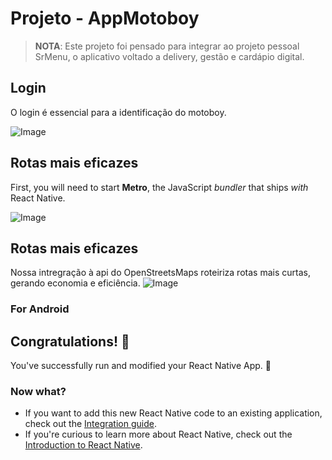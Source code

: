 
# Projeto - AppMotoboy

>**NOTA**: Este projeto foi pensado para integrar ao projeto pessoal SrMenu, o aplicativo voltado a delivery, gestão e cardápio digital. 

## Login
O login é essencial para a identificação do motoboy.

![Image](https://github.com/user-attachments/assets/a0cc652d-76ec-4186-8c39-0c95d1116fdf)

## Rotas mais eficazes
First, you will need to start **Metro**, the JavaScript _bundler_ that ships _with_ React Native.

![Image](https://github.com/user-attachments/assets/812daad8-c249-4100-8aaa-e34a0308db51)

## Rotas mais eficazes
Nossa intregração à api do OpenStreetsMaps roteiriza rotas mais curtas, gerando economia e eficiência.
![Image](https://github.com/user-attachments/assets/75b71ecc-39f6-4f44-816c-ee624d82016f)


### For Android






   

## Congratulations! :tada:

You've successfully run and modified your React Native App. :partying_face:

### Now what?

- If you want to add this new React Native code to an existing application, check out the [Integration guide](https://reactnative.dev/docs/integration-with-existing-apps).
- If you're curious to learn more about React Native, check out the [Introduction to React Native](https://reactnative.dev/docs/getting-started).
